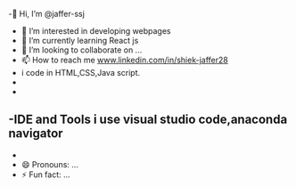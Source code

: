 -👋 Hi, I’m @jaffer-ssj
- 👀 I’m interested in developing webpages
- 🌱 I’m currently learning React js
- 💞️ I’m looking to collaborate on ...
- 📫 How to reach me www.linkedin.com/in/shiek-jaffer28
- i code in
  HTML,CSS,Java script.
-
-  
-IDE and Tools i use
  visual studio code,anaconda navigator
- 
- 
- 😄 Pronouns: ...
- ⚡ Fun fact: ...

<!---
jaffer-ssj/jaffer-ssj is a ✨ special ✨ repository because its `README.md` (this file) appears on your GitHub profile.
You can click the Preview link to take a look at your changes.
--->
